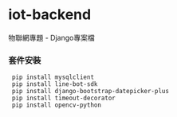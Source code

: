 # iot-backend 
物聯網專題 - Django專案檔

### 套件安裝

```
 pip install mysqlclient
 pip install line-bot-sdk
 pip install django-bootstrap-datepicker-plus
 pip install timeout-decorator
 pip install opencv-python
```
